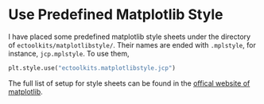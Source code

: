 # Use Predefined Matplotlib Style

I have placed some predefined matplotlib style sheets under the directory of `ectoolkits/matplotlibstyle/`.
Their names are ended with `.mplstyle`, for instance, `jcp.mplstyle`. To use them,

```python
plt.style.use("ectoolkits.matplotlibstyle.jcp")
```
The full list of setup for style sheets can be found in the [offical website of matplotlib](https://matplotlib.org/stable/tutorials/introductory/customizing.html#the-matplotlibrc-file).

